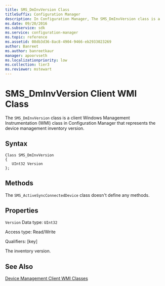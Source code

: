 ```yaml
---
title: SMS_DmInvVersion Class
titleSuffix: Configuration Manager
description: In Configuration Manager, The SMS_DmInvVersion class is a client Windows Management Instrumentation class that represents the device management inventory version.
ms.date: 09/20/2016
ms.subservice: sdk
ms.service: configuration-manager
ms.topic: reference
ms.assetid: 08db3d36-8ac8-4904-9466-eb2933023269
author: Banreet
ms.author: banreetkaur
manager: apoorvseth
ms.localizationpriority: low
ms.collection: tier3
ms.reviewer: mstewart
---
```

# SMS_DmInvVersion Client WMI Class
The `SMS_DmInvVersion` class is a client Windows Management Instrumentation (WMI) class in Configuration Manager that represents the device management inventory version.

## Syntax

```
Class SMS_DmInvVersion
{
   UInt32 Version
};
```

## Methods
 The `SMS_ActiveSyncConnectedDevice` class doesn't define any methods.

## Properties
 `Version`
 Data type: `UInt32`

 Access type: Read/Write

 Qualifiers: [key]

 The inventory version.

## See Also
 [Device Management Client WMI Classes](../../../../../develop/reference/core/clients/client-classes/device-management-client-wmi-classes.md)
